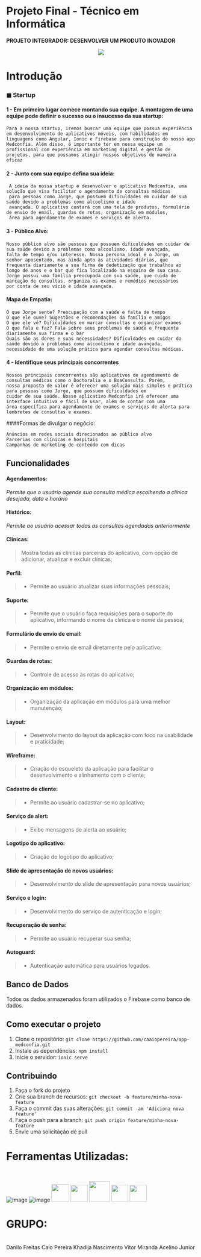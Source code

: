 # Projeto Final - Técnico em Informática<br> 
**PROJETO INTEGRADOR: DESENVOLVER UM PRODUTO INOVADOR**<br> 

<p align="center" dir="auto">
<img  src="https://raw.githubusercontent.com/caaiopereira/app-medconfia/main/src/assets/img/logo.png" /> 
</p>


<h1>Introdução</h1>

<h3>◼ Startup</h3>

#### 1 - Em primeiro lugar comece montando sua equipe. A montagem de uma equipe pode definir o sucesso ou o insucesso da sua startup: 

```
Para a nossa startup, iremos buscar uma equipe que possua experiência em desenvolvimento de aplicativos móveis, com habilidades em 
linguagens como Angular, Ionic e Firebase para construção do nosso app Medconfia. Além disso, é importante ter em nossa equipe um 
profissional com experiência em marketing digital e gestão de projetos, para que possamos atingir nossos objetivos de maneira 
eficaz
```
 
#### 2 - Junto com sua equipe defina sua ideia: 

```
 A ideia da nossa startup é desenvolver o aplicativo Medconfia, uma solução que visa facilitar o agendamento de consultas médicas 
 para pessoas como Jorge, que possuem dificuldades em cuidar de sua saúde devido a problemas como alcoolismo e idade 
 avançada. O aplicativo contará com uma tela de produtos, formulário de envio de email, guardas de rotas, organização em módulos, 
 área para agendamento de exames e serviços de alerta.
 ```
    

#### 3 - Público Alvo:
```
Nosso público alvo são pessoas que possuem dificuldades em cuidar de sua saúde devido a problemas como alcoolismo, idade avançada, 
falta de tempo e/ou interesse. Nossa persona ideal é o Jorge, um senhor aposentado, mas ainda apto às atividades diárias, que 
frequenta diariamente a sua firma de dedetização que trabalhou ao longo de anos e o bar que fica localizado na esquina de sua casa.
Jorge possui uma família preocupada com sua saúde, que cuida de marcação de consultas, organiza os exames e remédios necessários 
por conta de seu vício e idade avançada.
``` 

#### Mapa de Empatia:
``` 
O que Jorge sente? Preocupação com a saúde e falta de tempo
O que ele ouve? Sugestões e recomendações da família e amigos
O que ele vê? Dificuldades em marcar consultas e organizar exames
O que fala e faz? Fala sobre seus problemas de saúde e frequenta diariamente sua firma e o bar
Quais são as dores e suas necessidades? Dificuldades em cuidar da saúde devido a problemas como alcoolismo e idade avançada, 
necessidade de uma solução prática para agendar consultas médicas.
```

#### 4 - Identifique seus principais concorrentes
```
Nossos principais concorrentes são aplicativos de agendamento de consultas médicas como o Doctoralia e o BoaConsulta. Porém, 
nossa proposta de valor é oferecer uma solução mais simples e prática para pessoas como Jorge, que possuem dificuldades em 
cuidar de sua saúde. Nosso aplicativo Medconfia irá oferecer uma interface intuitiva e fácil de usar, além de contar com uma 
área específica para agendamento de exames e serviços de alerta para lembretes de consultas e exames.
```

####Formas de divulgar o negócio:
```
Anúncios em redes sociais direcionados ao público alvo
Parcerias com clínicas e hospitais
Campanhas de marketing de conteúdo com dicas
```

## Funcionalidades

#### Agendamentos: 
<i>Permite que o usuário agende sua consulta médica escolhendo a clínica desejada, data e horário</i>

#### Histórico: 
<i>Permite ao usuário acessar todas as consultas agendadas anteriormente</i>

#### Clínicas: 
> Mostra todas as clínicas parceiras do aplicativo, com opção de adicionar, atualizar e excluir clínicas;

#### Perfil: 
>- Permite ao usuário atualizar suas informações pessoais;

#### Suporte: 
>- Permite que o usuário faça requisições para o suporte do aplicativo, informando o nome da clínica e o nome da pessoa;

#### Formulário de envio de email: 
>- Permite o envio de email diretamente pelo aplicativo;

#### Guardas de rotas: 
>- Controle de acesso às rotas do aplicativo;

#### Organização em módulos: 
>- Organização da aplicação em módulos para uma melhor manutenção;

#### Layout: 
>- Desenvolvimento do layout da aplicação com foco na usabilidade e praticidade;

#### Wireframe: 
>- Criação do esqueleto da aplicação para facilitar o desenvolvimento e alinhamento com o cliente;

#### Cadastro de cliente: 
>- Permite ao usuário cadastrar-se no aplicativo;

#### Serviço de alert: 
>- Exibe mensagens de alerta ao usuário;

#### Logotipo do aplicativo: 
>- Criação do logotipo do aplicativo;

#### Slide de apresentação de novos usuários: 
>- Desenvolvimento do slide de apresentação para novos usuários;

#### Serviço e login: 
>- Desenvolvimento do serviço de autenticação e login;

#### Recuperação de senha: 
>- Permite ao usuário recuperar sua senha;

#### Autoguard: 
>- Autenticação automática para usuários logados.

## Banco de Dados

Todos os dados armazenados foram utilizados o Firebase como banco de dados.

## Como executar o projeto

1. Clone o repositório: `git clone https://github.com/caaiopereira/app-medconfia.git`
2. Instale as dependências: `npm install`
3. Inicie o servidor: `ionic serve`

## Contribuindo

1. Faça o fork do projeto
2. Crie sua branch de recursos: `git checkout -b feature/minha-nova-feature`
3. Faça o commit das suas alterações: `git commit -am 'Adiciona nova feature'`
4. Faça o push para a branch: `git push origin feature/minha-nova-feature`
5. Envie uma solicitação de pull


<h1>Ferramentas Utilizadas:</h1><br> 

![image](https://user-images.githubusercontent.com/56053290/218258400-46b576f3-03c0-4557-b984-189c104e5a51.png)
![image](https://user-images.githubusercontent.com/56053290/218258497-d0ddc8bf-a8dc-45b2-aba5-4614700e73d5.png)
<img src="https://cdn-icons-png.flaticon.com/512/1051/1051275.png" width="47px" />
<img src="https://uxwing.com/wp-content/themes/uxwing/download/brands-and-social-media/ionic-icon.png" width="45px" />
<img src="https://karmanivero.us/assets/images/logo-vercel.png" width="55px" />
<img src="https://seeklogo.com/images/A/angular-icon-logo-9946B9795D-seeklogo.com.png" width="45px" />
<img src="https://img.icons8.com/color/480/firebase.png" width="45px" />




<h1>GRUPO:</h1><br> 
Danilo Freitas
Caio Pereira
Khadija Nascimento
Vitor Miranda 
Acelino Junior
